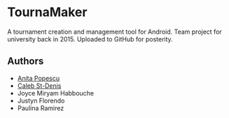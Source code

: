 # TournaMaker
A tournament creation and management tool for Android. Team project for university back in 2015. Uploaded to GitHub for posterity.

## Authors
* [Anita Popescu](https://github.com/AnitaPita)
* [Caleb St-Denis](https://github.com/calebstdenis)
* Joyce Miryam Habbouche
* Justyn Florendo
* Paulina Ramirez 

